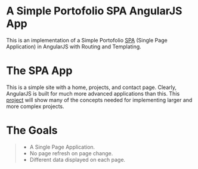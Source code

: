 # A Simple Portofolio SPA AngularJS App

This is an implementation of a Simple Portofolio [SPA] (Single Page Application) in AngularJS with Routing and Templating.

# The SPA App

This is a simple site with a home, projects, and contact page. Clearly, AngularJS is built for much more advanced applications than this. This [project] will show many of the concepts needed for implementing larger and more complex projects.

# The Goals

> - A Single Page Application.
> - No page refresh on page change.
> - Different data displayed on each page.

[SPA]: <https://en.wikipedia.org/wiki/Single-page_application>

[project]: <https://scotch.io/tutorials/single-page-apps-with-angularjs-routing-and-templating>
